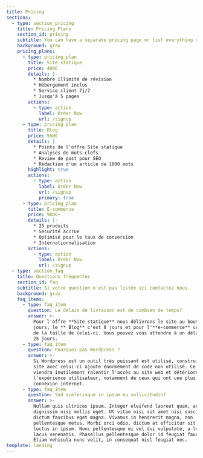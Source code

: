 ```yaml
---
title: Pricing
sections:
  - type: section_pricing
    title: Pricing Plans
    section_id: pricing
    subtitle: You can have a separate pricing page or list everything on the home page.
    background: gray
    pricing_plans:
      - type: pricing_plan
        title: Site statique
        price: 400€
        details: |-
          * Nombre illimité de révision
          * Hébergement inclus
          * Service client 7j/7
          * Jusqu'à 5 pages
        actions:
          - type: action
            label: Order Now
            url: /signup
      - type: pricing_plan
        title: Blog
        price: 550€
        details: |
          * Points de l'offre Site statique
          * Analyses de mots-clefs
          * Review de post pour SEO
          * Rédaction d'un article de 1000 mots
        highlight: true
        actions:
          - type: action
            label: Order Now
            url: /signup
            primary: true
      - type: pricing_plan
        title: E-commerce
        price: 900€+
        details: |-
          * 25 produits
          * Sécurité accrue
          * Optimisé pour le taux de conversion
          * Internationnalisation
        actions:
          - type: action
            label: Order Now
            url: /signup
  - type: section_faq
    title: Questions fréquentes
    section_id: faq
    subtitle: Si votre question n'est pas listée ici contactez nous.
    background: gray
    faq_items:
      - type: faq_item
        question: Le délais de livraison est de combien de temps?
        answer: >-
          Pour l'offre **Site statique** nous délivrons le site au bout de 5
          jours, le ** Blog** c'est 8 jours et pour l'**e-commerce** cela dépend
          de la taille de celui-ci. Vous pouvez vous attendre à un délai de 15 à
          25 jours.
      - type: faq_item
        question: Pourquoi pas Wordpress ?
        answer: >-
          Si Wordpress est un outil très puissant est utilisé, construire un
          site avec celui-ci ajoute énormément de code non utilisé. Ce code
          viendra inutilement ralentir l'accès au site web et détériorer
          l'expérience utilisateur, notamment de ceux qui ont une plus faible
          connexion internet.
      - type: faq_item
        question: Sed scelerisque in ipsum eu sollicitudin?
        answer: >-
          Nullam quis ultrices ipsum. Integer eleifend laoreet quam, ac
          dignissim nisi mollis eget. Ut vitae nisi sit amet nisi suscipit
          dictum faucibus eget magna. Vivamus in hendrerit magna, non
          pellentesque metus. Morbi orci odio, dictum at efficitur sit amet,
          luctus in ipsum. Nunc pellentesque mi vel dui vulputate, a lobortis
          lacus venenatis. Phasellus pellentesque dolor id feugiat faucibus.
          Etiam vehicula nunc velit, in consequat nisl feugiat nec.
template: landing
---
```

